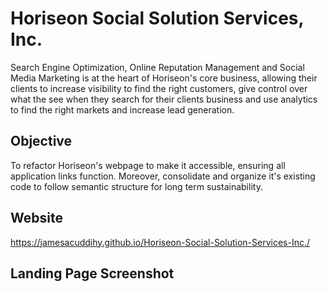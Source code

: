 # Horiseon Social Solution Services, Inc.

Search Engine Optimization, Online Reputation Management and Social Media Marketing is at the heart of Horiseon's core business, allowing their clients to increase visibility to find the right customers, give control over what the see when they search for their clients business and use analytics to find the right markets and increase lead generation.

## Objective
To refactor Horiseon's webpage to make it accessible, ensuring all application links function. Moreover, consolidate and organize it's existing code to follow semantic structure for long term sustainability.

## Website
https://jamesacuddihy.github.io/Horiseon-Social-Solution-Services-Inc./

## Landing Page Screenshot